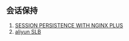 ## 会话保持

1. [SESSION PERSISTENCE WITH NGINX PLUS](https://www.nginx.com/products/session-persistence/)
2. [aliyun SLB](https://bbs.aliyun.com/read/169135.html?spm=5176.doc26555.2.1.UjIyAX)
